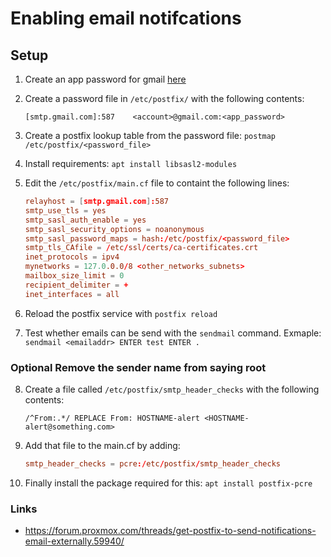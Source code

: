 # Enabling email notifcations

## Setup

1. Create an app password for gmail [here](https://myaccount.google.com/security)
2. Create a password file in `/etc/postfix/` with the following contents:

    ```password
    [smtp.gmail.com]:587    <account>@gmail.com:<app_password>
    ```

3. Create a postfix lookup table from the password file: `postmap /etc/postfix/<password_file>`
4. Install requirements: `apt install libsasl2-modules`
5. Edit the `/etc/postfix/main.cf` file to containt the following lines:

    ```main.cf
    relayhost = [smtp.gmail.com]:587
    smtp_use_tls = yes
    smtp_sasl_auth_enable = yes
    smtp_sasl_security_options = noanonymous
    smtp_sasl_password_maps = hash:/etc/postfix/<password_file>
    smtp_tls_CAfile = /etc/ssl/certs/ca-certificates.crt
    inet_protocols = ipv4
    mynetworks = 127.0.0.0/8 <other_networks_subnets>
    mailbox_size_limit = 0
    recipient_delimiter = +
    inet_interfaces = all
    ```

6. Reload the postfix service with `postfix reload`
7. Test whether emails can be send with the `sendmail` command. Exmaple: `sendmail <emailaddr> ENTER test ENTER .`

### **Optional** Remove the sender name from saying root

8. Create a file called `/etc/postfix/smtp_header_checks` with the following contents:

    ```smtp_header_checks
    /^From:.*/ REPLACE From: HOSTNAME-alert <HOSTNAME-alert@something.com>
    ```

9. Add that file to the main.cf by adding:

    ```main.cf
    smtp_header_checks = pcre:/etc/postfix/smtp_header_checks
    ```

10. Finally install the package required for this: `apt install postfix-pcre`

### Links

- <https://forum.proxmox.com/threads/get-postfix-to-send-notifications-email-externally.59940/>
